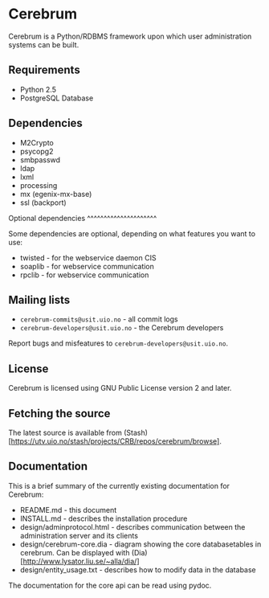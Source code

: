 Cerebrum
========

Cerebrum is a Python/RDBMS framework upon which user administration systems can be built.

Requirements
------------

* Python 2.5
* PostgreSQL Database


Dependencies
-------------

* M2Crypto
* psycopg2
* smbpasswd
* ldap
* lxml
* processing
* mx (egenix-mx-base)
* ssl (backport)

Optional dependencies
^^^^^^^^^^^^^^^^^^^^^

Some dependencies are optional, depending on what features you want to use:

* twisted - for the webservice daemon CIS
* soaplib - for webservice communication
* rpclib - for webservice communication


Mailing lists
-------------

* `cerebrum-commits@usit.uio.no` - all commit logs
* `cerebrum-developers@usit.uio.no` - the Cerebrum developers

Report bugs and misfeatures to `cerebrum-developers@usit.uio.no`.

License
-------

Cerebrum is licensed using GNU Public License version 2 and later.

Fetching the source
-------------------

The latest source is available from (Stash)[https://utv.uio.no/stash/projects/CRB/repos/cerebrum/browse].

Documentation
-------------

This is a brief summary of the currently existing documentation for Cerebrum:

* README.md - this document
* INSTALL.md - describes the installation procedure
* design/adminprotocol.html - describes communication between the administration server and its clients
* design/cerebrum-core.dia - diagram showing the core databasetables in cerebrum. Can be displayed with (Dia)[http://www.lysator.liu.se/~alla/dia/]
* design/entity_usage.txt - describes how to modify data in the database

The documentation for the core api can be read using pydoc.
